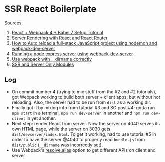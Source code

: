 # SSR React Boilerplate

Sources:

1. [React + Webpack 4 + Babel 7 Setup Tutorial](https://www.robinwieruch.de/minimal-react-webpack-babel-setup/)
2. [Server Rendering with React and React Router](https://tylermcginnis.com/react-router-server-rendering/)
3. [How to Auto reload a full-stack JavaScript project using nodemon and webpack-dev-server](https://itnext.io/auto-reload-a-full-stack-javascript-project-using-nodemon-and-webpack-dev-server-together-a636b271c4e)
4. [Running a node express server using webpack-dev-server](https://stackoverflow.com/questions/35233291/running-a-node-express-server-using-webpack-dev-server#answer-41726825)
5. [Use webpack with __dirname correctly](https://codeburst.io/use-webpack-with-dirname-correctly-4cad3b265a92)
6. [SSR and Server Only Modules](https://arunoda.me/blog/ssr-and-server-only-modules)

## Log

* On commit number 4 (trying to mix stuff from the #2 and #2 tutorials), got Webpack working to build both server + client apps, but without hot reloading. Also, the server had to be run from `dist` as a working dir.
* Finally got it by mixing info from tutorial #3 and SO post #4: gotta run `npm start` in a terminal, `npm run dev-server` in another and `npm run dev-client` in yet another.
* Next step: render React from server. Now the server on 4040 serves its own HTML page, while the server on 3030 gets `dist/devserver/index.html`. To get it working, had to use tutorial #5 in order to have the server @4040 to properly read `bundle.js` from `dist/public` (`__dirname` was incorrectly set).
* Use Webpack's [resolve.alias](https://webpack.js.org/configuration/resolve/#resolve-alias) option to get different APIs on client and server